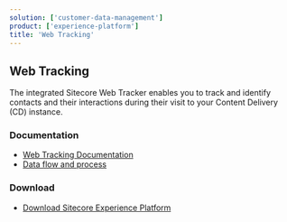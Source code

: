 ```yaml
---
solution: ['customer-data-management']
product: ['experience-platform']
title: 'Web Tracking'
---
```


## Web Tracking

The integrated Sitecore Web Tracker enables you to track and identify contacts and their interactions during their visit to your Content Delivery (CD) instance.

### Documentation

- [Web Tracking Documentation](https://doc.sitecore.com/en/developers/101/sitecore-experience-platform/web-tracking.html)
- [Data flow and process](https://doc.sitecore.com/en/developers/101/platform-administration-and-architecture/tracking-and-personalization.html)

### Download

- [Download Sitecore Experience Platform](https://dev.sitecore.net/Downloads/Sitecore_Experience_Platform.aspx)
